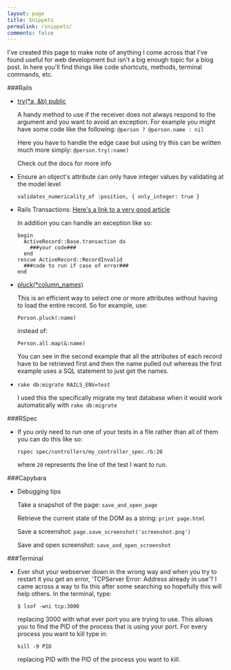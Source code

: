 ```yaml
---
layout: page
title: Snippets
permalink: /snippets/
comments: false
---
```


I've created this page to make note of anything I come across that I've found useful for web development but isn't a big enough topic for a blog post.  In here you'll find things like code shortcuts, methods, terminal commands, etc.

###Rails

- [try(*a, &b) public](http://apidock.com/rails/Object/try)

  A handy method to use if the receiver does not always respond to the argument and you want to avoid an exception. For example you might have some code like the following:
  ```@person ? @person.name : nil```
  
  Here you have to handle the edge case but using try this can be written much more simply:
  ```@person.try(:name)```
  
  Check out the docs for more info
  
- Ensure an object's attribute can only have integer values by validating at the model level

  ```validates_numericality_of :position, { only_integer: true }```
  
- Rails Transactions: [Here's a link to a very good article](http://markdaggett.com/blog/2011/12/01/transactions-in-rails/)

  In addition you can handle an exception like so:

      begin 
        ActiveRecord::Base.transaction do
          ###your code###
        end
      rescue ActiveRecord::RecordInvalid
        ###code to run if case of error###
      end
      
- [pluck(*column_names)](http://apidock.com/rails/ActiveRecord/Calculations/pluck)

  This is an efficient way to select one or more attributes without having to load the entire record.  So for example, use:
  
      Person.pluck(:name)

  instead of:
  
      Person.all.map(&:name)
      
  You can see in the second example that all the attributes of each record have to be retrieved first and then the name pulled out whereas the first example uses a SQL statement to just get the names.
  
- ```rake db:migrate RAILS_ENV=test```

  I used this the specifically migrate my test database when it would work automatically with ```rake db:migrate```
  
###RSpec

- If you only need to run one of your tests in a file rather than all of them you can do this like so:

  ```rspec spec/controllers/my_controller_spec.rb:20```
  
  where ```20``` represents the line of the test I want to run.
  
###Capybara

- Debugging tips

  Take a snapshot of the page: ```save_and_open_page```
  
  Retrieve the current state of the DOM as a string: ```print page.html```
  
  Save a screenshot: ```page.save_screenshot('screenshot.png')```
  
  Save and open screenshot: ```save_and_open_screenshot```

###Terminal

- Ever shut your webserver down in the wrong way and when you try to restart it you get an error, 'TCPServer Error: Address already in use'?  I came across a way to fix this after some searching so hopefully this will help others.  In the terminal, type:

  ```$ lsof -wni tcp:3000```
  
  replacing 3000 with what ever port you are trying to use.  This allows you to find the PID of the process that is using your port.  For every process you want to kill type in:
  
  ```kill -9 PID```
  
  replacing PID with the PID of the process you want to kill.